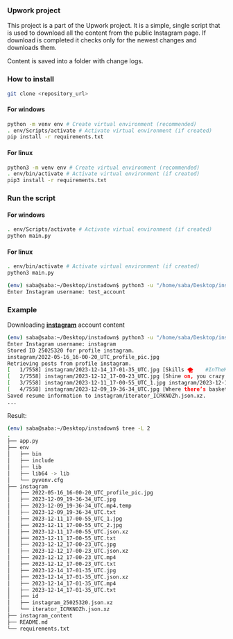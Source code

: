 ### Upwork project

This project is a part of the Upwork project. It is a simple, single script that is used to download all the content from the public Instagram page. If download is completed it checks only for the newest changes and downloads them.

Content is saved into a folder with change logs.

### How to install

```bash
git clone <repository_url>
```

#### For windows
```bash
python -m venv env # Create virtual environment (recommended)
. env/Scripts/activate # Activate virtual environment (if created)
pip install -r requirements.txt
```

#### For linux
```bash
python3 -m venv env # Create virtual environment (recommended)
. env/bin/activate # Activate virtual environment (if created)
pip3 install -r requirements.txt
```

### Run the script

#### For windows

```bash
. env/Scripts/activate # Activate virtual environment (if created)
python main.py
```

#### For linux

```bash
. env/bin/activate # Activate virtual environment (if created)
python3 main.py
```

```bash
(env) saba@saba:~/Desktop/instadown$ python3 -u "/home/saba/Desktop/instadown/app.py"
Enter Instagram username: test_account
```


### Example

Downloading [**instagram**](https://www.instagram.com/instagram/) account content

```bash
(env) saba@saba:~/Desktop/instadown$ python3 -u "/home/saba/Desktop/instadown/app.py"
Enter Instagram username: instagram
Stored ID 25025320 for profile instagram.
instagram/2022-05-16_16-00-20_UTC_profile_pic.jpg 
Retrieving posts from profile instagram.
[   1/7558] instagram/2023-12-14_17-01-35_UTC.jpg [Skills 🌪️ ⁣  ⁣ #InTheMoment ⁣…] instagram/2023-12-14_17-01-35_UTC.mp4 json 
[   2/7558] instagram/2023-12-12_17-00-23_UTC.jpg [Shine on, you crazy disco blo…] instagram/2023-12-12_17-00-23_UTC.mp4 json 
[   3/7558] instagram/2023-12-11_17-00-55_UTC_1.jpg instagram/2023-12-11_17-00-55_UTC_2.jpg [“My main goal is to inspire o…] json 
[   4/7558] instagram/2023-12-09_19-36-34_UTC.jpg [Where there’s basketball, the…] instagram/2023-12-09_19-36-34_UTC.mp4 ^C
Saved resume information to instagram/iterator_ICRKNOZh.json.xz.
...
```

Result:

```bash
(env) saba@saba:~/Desktop/instadown$ tree -L 2
.
├── app.py
├── env
│   ├── bin
│   ├── include
│   ├── lib
│   ├── lib64 -> lib
│   └── pyvenv.cfg
├── instagram
│   ├── 2022-05-16_16-00-20_UTC_profile_pic.jpg
│   ├── 2023-12-09_19-36-34_UTC.jpg
│   ├── 2023-12-09_19-36-34_UTC.mp4.temp
│   ├── 2023-12-09_19-36-34_UTC.txt
│   ├── 2023-12-11_17-00-55_UTC_1.jpg
│   ├── 2023-12-11_17-00-55_UTC_2.jpg
│   ├── 2023-12-11_17-00-55_UTC.json.xz
│   ├── 2023-12-11_17-00-55_UTC.txt
│   ├── 2023-12-12_17-00-23_UTC.jpg
│   ├── 2023-12-12_17-00-23_UTC.json.xz
│   ├── 2023-12-12_17-00-23_UTC.mp4
│   ├── 2023-12-12_17-00-23_UTC.txt
│   ├── 2023-12-14_17-01-35_UTC.jpg
│   ├── 2023-12-14_17-01-35_UTC.json.xz
│   ├── 2023-12-14_17-01-35_UTC.mp4
│   ├── 2023-12-14_17-01-35_UTC.txt
│   ├── id
│   ├── instagram_25025320.json.xz
│   └── iterator_ICRKNOZh.json.xz
├── instagram_content
├── README.md
└── requirements.txt
```